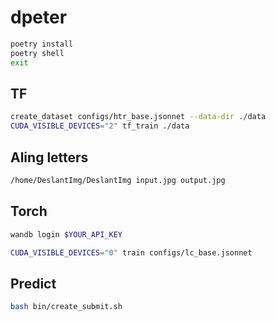 # dpeter

```bash
poetry install
poetry shell
exit
```

## TF

```bash
create_dataset configs/htr_base.jsonnet --data-dir ./data
CUDA_VISIBLE_DEVICES="2" tf_train ./data
```

## Aling letters
```bash
/home/DeslantImg/DeslantImg input.jpg output.jpg
```

## Torch
```bash
wandb login $YOUR_API_KEY

CUDA_VISIBLE_DEVICES="0" train configs/lc_base.jsonnet
```


## Predict 

```bash
bash bin/create_submit.sh
```

